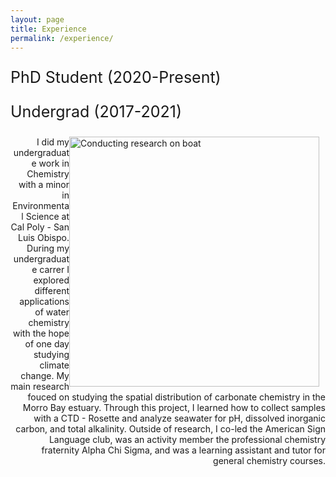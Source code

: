```yaml
---
layout: page
title: Experience
permalink: /experience/
---
```


<p style="font-size:25px">PhD Student (2020-Present)</p>




<p style="font-size:25px">Undergrad (2017-2021)</p>

<img src="{{site.baseurl}}/images/boat.jpg" alt="Conducting research on boat" width="400" style="float: right; margin-top: 0px; margin-right: 10px" />

<p style="text-align:right;">I did my undergraduate work in Chemistry with a minor in Environmental Science at Cal Poly - San Luis Obispo. During my undergraduate carrer I explored different applications of water chemistry with the hope of one day studying climate change. My main research fouced on studying the spatial distribution of carbonate chemistry in the Morro Bay estuary. Through this project, I learned how to collect samples with a CTD - Rosette and analyze seawater for pH, dissolved inorganic carbon, and total alkalinity. Outside of research, I co-led the American Sign Language club, was an activity member the professional chemistry fraternity Alpha Chi Sigma, and was a learning assistant and tutor for general chemistry courses.</p>


